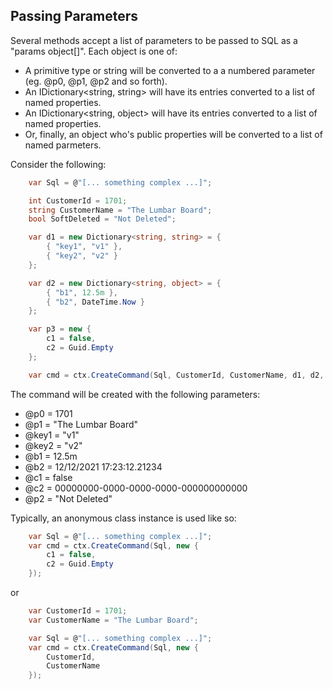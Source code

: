 ## Passing Parameters

Several methods accept a list of parameters to be passed to SQL as a "params object[]". 
Each object is one of:

- A primitive type or string will be converted to a a numbered parameter (eg. @p0, @p1, @p2 and so forth).
- An IDictionary<string, string> will have its entries converted to a list of named properties.
- An IDictionary<string, object> will have its entries converted to a list of named properties.
- Or, finally, an object who's public properties will be converted to a list of named parmeters.

Consider the following:

```c#
    var Sql = @"[... something complex ...]";

    int CustomerId = 1701;
    string CustomerName = "The Lumbar Board";
    bool SoftDeleted = "Not Deleted";

    var d1 = new Dictionary<string, string> = {
        { "key1", "v1" },
        { "key2", "v2" }
    };

    var d2 = new Dictionary<string, object> = {
        { "b1", 12.5m },
        { "b2", DateTime.Now }
    };

    var p3 = new {
        c1 = false,
        c2 = Guid.Empty
    };

    var cmd = ctx.CreateCommand(Sql, CustomerId, CustomerName, d1, d2, p3, SoftDeleted)
```

The command will be created with the following parameters:
- @p0 = 1701
- @p1 = "The Lumbar Board"
- @key1 = "v1"
- @key2 = "v2"
- @b1 = 12.5m
- @b2 = 12/12/2021 17:23:12.21234
- @c1 = false
- @c2 = 00000000-0000-0000-0000-000000000000
- @p2 = "Not Deleted"

Typically, an anonymous class instance is used like so:
```c#
    var Sql = @"[... something complex ...]";
    var cmd = ctx.CreateCommand(Sql, new {
        c1 = false,
        c2 = Guid.Empty
    });
```
or
```c#
    var CustomerId = 1701;
    var CustomerName = "The Lumbar Board";

    var Sql = @"[... something complex ...]";
    var cmd = ctx.CreateCommand(Sql, new {
        CustomerId,
        CustomerName
    });
```

